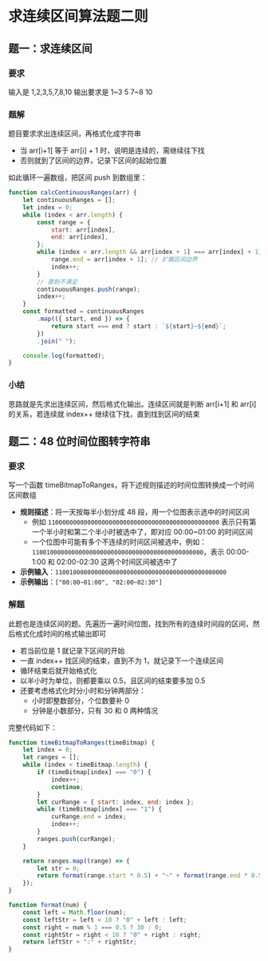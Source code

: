 # 求连续区间算法题二则

## 题一：求连续区间

### 要求

输入是 1,2,3,5,7,8,10 输出要求是 1~3 5 7~8 10

### 题解

题目要求求出连续区间，再格式化成字符串

- 当 arr[i+1] 等于 arr[i] + 1 时，说明是连续的，需继续往下找
- 否则就到了区间的边界，记录下区间的起始位置

如此循环一遍数组，把区间 push 到数组里：

```js
function calcContinuousRanges(arr) {
	let continuousRanges = [];
	let index = 0;
	while (index < arr.length) {
		const range = {
			start: arr[index],
			end: arr[index],
		};
		while (index < arr.length && arr[index + 1] === arr[index] + 1) {
			range.end = arr[index + 1]; // 扩展区间边界
			index++;
		}
		// 直到不满足
		continuousRanges.push(range);
		index++;
	}
	const formatted = continuousRanges
		.map(({ start, end }) => {
			return start === end ? start : `${start}~${end}`;
		})
		.join(" ");

	console.log(formatted);
}
```

### 小结

思路就是先求出连续区间，然后格式化输出。连续区间就是判断 arr[i+1] 和 arr[i] 的关系，若连续就 index++ 继续往下找，直到找到区间的结束

## 题二：48 位时间位图转字符串

### 要求

写一个函数 timeBitmapToRanges，将下述规则描述的时间位图转换成一个时间区间数组

- **规则描述**：将一天按每半小划分成 48 段，用一个位图表示选中的时间区间
  - 例如 `110000000000000000000000000000000000000000000000` 表示只有第一个半小时和第二个半小时被选中了，即对应 00:00~01:00 的时间区间
  - 一个位图中可能有多个不连续的时间区间被选中，例如：`110010000000000000000000000000000000000000000000`，表示 00:00-1:00 和 02:00-02:30 这两个时间区间被选中了
- **示例输入**：`110010000000000000000000000000000000000000000000`
- **示例输出**：`["00:00~01:00", "02:00~02:30"]`

### 解题

此题也是连续区间的题。先遍历一遍时间位图，找到所有的连续时间段的区间，然后格式化成时间的格式输出即可

- 若当前位是 1 就记录下区间的开始
- 一直 index++ 找区间的结束，直到不为 1，就记录下一个连续区间
- 循环结束后就开始格式化
- 以半小时为单位，则都要乘以 0.5，且区间的结束要多加 0.5
- 还要考虑格式化时分小时和分钟两部分：
  - 小时即整数部分，个位数要补 0
  - 分钟是小数部分，只有 30 和 0 两种情况

完整代码如下：

```js
function timeBitmapToRanges(timeBitmap) {
	let index = 0;
	let ranges = [];
	while (index < timeBitmap.length) {
		if (timeBitmap[index] === "0") {
			index++;
			continue;
		}
		let curRange = { start: index, end: index };
		while (timeBitmap[index] === "1") {
			curRange.end = index;
			index++;
		}
		ranges.push(curRange);
	}

	return ranges.map((range) => {
		let str = 0;
		return format(range.start * 0.5) + "~" + format(range.end * 0.5 + 0.5);
	});
}

function format(num) {
	const left = Math.floor(num);
	const leftStr = left < 10 ? "0" + left : left;
	const right = num % 1 === 0.5 ? 30 : 0;
	const rightStr = right < 10 ? "0" + right : right;
	return leftStr + ":" + rightStr;
}
```
